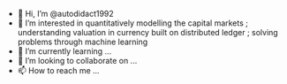 - 👋 Hi, I’m @autodidact1992
- 👀 I’m interested in quantitatively modelling the capital markets ; understanding valuation in currency built on distributed ledger ; solving problems through machine learning 
- 🌱 I’m currently learning ...
- 💞️ I’m looking to collaborate on ...
- 📫 How to reach me ...

<!---
autodidact1992/autodidact1992 is a ✨ special ✨ repository because its `README.md` (this file) appears on your GitHub profile.
You can click the Preview link to take a look at your changes.
--->
